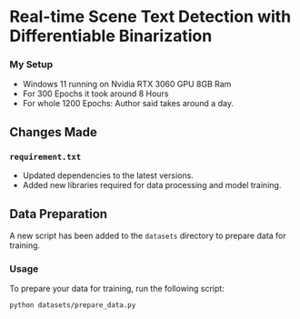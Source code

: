 # Real-time Scene Text Detection with Differentiable Binarization

### My Setup

- Windows 11 running on Nvidia RTX 3060 GPU 8GB Ram 
- For 300 Epochs it took around 8 Hours 
- For whole 1200 Epochs: Author said takes around a day.  

## Changes Made

### `requirement.txt`
- Updated dependencies to the latest versions.
- Added new libraries required for data processing and model training.

## Data Preparation

A new script has been added to the `datasets` directory to prepare data for training. 




### Usage

To prepare your data for training, run the following script:

```sh
python datasets/prepare_data.py  